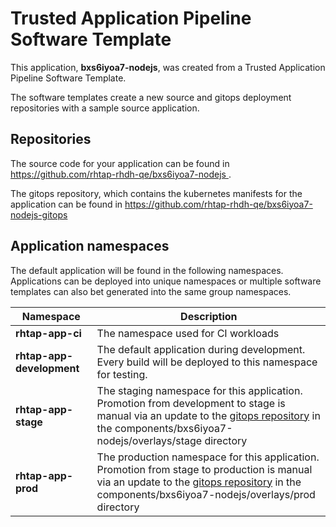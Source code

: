 # Trusted Application Pipeline Software Template

This application, **bxs6iyoa7-nodejs**, was created from a Trusted Application Pipeline Software Template.

The software templates create a new source and gitops deployment repositories with a sample source application. 

## Repositories

The source code for your application can be found in [https://github.com/rhtap-rhdh-qe/bxs6iyoa7-nodejs ](https://github.com/rhtap-rhdh-qe/bxs6iyoa7-nodejs ).
 
The gitops repository, which contains the kubernetes manifests for the application can be found in 
[https://github.com/rhtap-rhdh-qe/bxs6iyoa7-nodejs-gitops ](https://github.com/rhtap-rhdh-qe/bxs6iyoa7-nodejs-gitops ) 

## Application namespaces 

The default application will be found in the following namespaces. Applications can be deployed into unique namespaces or multiple software templates can also bet generated into the same group namespaces.  

|  Namespace   |  Description   |  
| -------- | -------- |
| **rhtap-app-ci** | The namespace used for CI workloads |
| **rhtap-app-development** | The default application during development. Every build will be deployed to this namespace for testing. |
| **rhtap-app-stage** | The staging namespace for this application. Promotion from development to stage is manual via an update to the [gitops repository](https://github.com/rhtap-rhdh-qe/bxs6iyoa7-nodejs-gitops ) in the components/bxs6iyoa7-nodejs/overlays/stage directory |
| **rhtap-app-prod** | The production namespace for this application. Promotion from stage to production is manual via an update to the [gitops repository](https://github.com/rhtap-rhdh-qe/bxs6iyoa7-nodejs-gitops ) in the components/bxs6iyoa7-nodejs/overlays/prod directory |